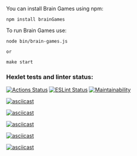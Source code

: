You can install Brain Games using npm:
    
    npm install brainGames

To run Brain Games use:
    
    node bin/brain-games.js

    or

    make start

### Hexlet tests and linter status:
[![Actions Status](https://github.com/TatulArt/frontend-project-lvl1/workflows/hexlet-check/badge.svg)](https://github.com/TatulArt/frontend-project-lvl1/actions)
[![ESLint Status](https://github.com/TatulArt/frontend-project-lvl1/workflows/LinterStarter/badge.svg)](https://github.com/TatulArt/frontend-project-lvl1/actions)
[![Maintainability](https://api.codeclimate.com/v1/badges/117a71f921ee2826bb5f/maintainability)](https://codeclimate.com/github/TatulArt/frontend-project-lvl1/maintainability)

[![asciicast](https://asciinema.org/a/asl3W247DPY92IERtjVq0cmCG.svg)](https://asciinema.org/a/asl3W247DPY92IERtjVq0cmCG)

[![asciicast](https://asciinema.org/a/MkkA3CbOHyjKuB4va8tmEUoGI.svg)](https://asciinema.org/a/MkkA3CbOHyjKuB4va8tmEUoGI)

[![asciicast](https://asciinema.org/a/jHHrEXEr8wPA2FodaB9CLZgKs.svg)](https://asciinema.org/a/jHHrEXEr8wPA2FodaB9CLZgKs)

[![asciicast](https://asciinema.org/a/hLHbnYTPXGfkMlaadGC1UKtx5.svg)](https://asciinema.org/a/hLHbnYTPXGfkMlaadGC1UKtx5)

[![asciicast](https://asciinema.org/a/IfJnr6gSN9mgq7Jxt4pRalNg6.svg)](https://asciinema.org/a/IfJnr6gSN9mgq7Jxt4pRalNg6)